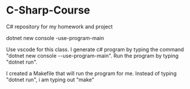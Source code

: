 # C-Sharp-Course
C# repository for my homework and project

dotnet new console -use-program-main


Use vscode for this class. I generate c# program by typing the command "dotnet new console --use-program-main". Run the program by typing "dotnet run".

I created a Makefile that will run the program for me. Instead of typing "dotnet run", i am typing out "make"
